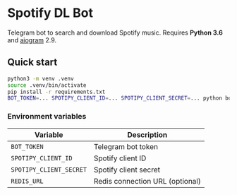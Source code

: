 # Spotify DL Bot

Telegram bot to search and download Spotify music.
Requires **Python 3.6** and [aiogram](https://github.com/aiogram/aiogram) 2.9.

## Quick start

```bash
python3 -m venv .venv
source .venv/bin/activate
pip install -r requirements.txt
BOT_TOKEN=... SPOTIPY_CLIENT_ID=... SPOTIPY_CLIENT_SECRET=... python bot.py
```

### Environment variables

| Variable | Description |
| --- | --- |
| `BOT_TOKEN` | Telegram bot token |
| `SPOTIPY_CLIENT_ID` | Spotify client ID |
| `SPOTIPY_CLIENT_SECRET` | Spotify client secret |
| `REDIS_URL` | Redis connection URL (optional) |
